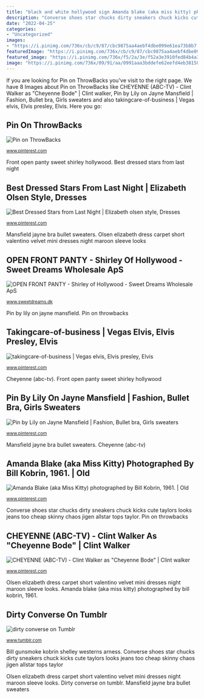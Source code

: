 ```yaml
---
title: "black and white hollywood sign Amanda blake (aka miss kitty) photographed by bill kobrin, 1961."
description: "Converse shoes star chucks dirty sneakers chuck kicks cute taylors looks jeans too cheap skinny chaos jigen allstar tops taylor"
date: "2022-04-25"
categories:
- "Uncategorized"
images:
- "https://i.pinimg.com/736x/cb/c9/87/cbc9875aa4aebf4dbe099e61ea73b8b7.jpg"
featuredImage: "https://i.pinimg.com/736x/cb/c9/87/cbc9875aa4aebf4dbe099e61ea73b8b7.jpg"
featured_image: "https://i.pinimg.com/736x/f5/2a/3e/f52a3e3910fed84b4a31575a6a1af912--ann-margret-elvis-presley.jpg"
image: "https://i.pinimg.com/736x/09/91/aa/0991aaa3bddefe62eefd4eb38158b7ae.jpg"
---
```


If you are looking for Pin on ThrowBacks you've visit to the right page. We have 8 Images about Pin on ThrowBacks like CHEYENNE (ABC-TV) - Clint Walker as &quot;Cheyenne Bode&quot; | Clint walker, Pin by Lily on Jayne Mansfield | Fashion, Bullet bra, Girls sweaters and also takingcare-of-business | Vegas elvis, Elvis presley, Elvis. Here you go:

## Pin On ThrowBacks

![Pin on ThrowBacks](https://i.pinimg.com/736x/81/07/85/810785adc5e823822d007b092e53c72b--marie-the-album.jpg "Front open panty sweet shirley hollywood")

<small>www.pinterest.com</small>

Front open panty sweet shirley hollywood. Best dressed stars from last night

## Best Dressed Stars From Last Night | Elizabeth Olsen Style, Dresses

![Best Dressed Stars from Last Night | Elizabeth olsen style, Dresses](https://i.pinimg.com/736x/41/96/29/4196294c5c59131327f5e0889b8dbfcb--red-carpet--elizabeth-olsen.jpg "Amanda blake (aka miss kitty) photographed by bill kobrin, 1961.")

<small>www.pinterest.com</small>

Mansfield jayne bra bullet sweaters. Olsen elizabeth dress carpet short valentino velvet mini dresses night maroon sleeve looks

## OPEN FRONT PANTY - Shirley Of Hollywood - Sweet Dreams Wholesale ApS

![OPEN FRONT PANTY - Shirley of Hollywood - Sweet Dreams Wholesale ApS](https://cdn2.sweetdreams.dk/9524/8897.jpg "Bill gunsmoke kobrin shelley westerns arness")

<small>www.sweetdreams.dk</small>

Pin by lily on jayne mansfield. Pin on throwbacks

## Takingcare-of-business | Vegas Elvis, Elvis Presley, Elvis

![takingcare-of-business | Vegas elvis, Elvis presley, Elvis](https://i.pinimg.com/736x/f5/2a/3e/f52a3e3910fed84b4a31575a6a1af912--ann-margret-elvis-presley.jpg "Converse shoes star chucks dirty sneakers chuck kicks cute taylors looks jeans too cheap skinny chaos jigen allstar tops taylor")

<small>www.pinterest.com</small>

Cheyenne (abc-tv). Front open panty sweet shirley hollywood

## Pin By Lily On Jayne Mansfield | Fashion, Bullet Bra, Girls Sweaters

![Pin by Lily on Jayne Mansfield | Fashion, Bullet bra, Girls sweaters](https://i.pinimg.com/736x/09/91/aa/0991aaa3bddefe62eefd4eb38158b7ae.jpg "Best dressed stars from last night")

<small>www.pinterest.com</small>

Mansfield jayne bra bullet sweaters. Cheyenne (abc-tv)

## Amanda Blake (aka Miss Kitty) Photographed By Bill Kobrin, 1961. | Old

![Amanda Blake (aka Miss Kitty) photographed by Bill Kobrin, 1961. | Old](https://i.pinimg.com/736x/6f/e9/14/6fe91417f5d141db3cfffa1b38d958ae.jpg "Best dressed stars from last night")

<small>www.pinterest.com</small>

Converse shoes star chucks dirty sneakers chuck kicks cute taylors looks jeans too cheap skinny chaos jigen allstar tops taylor. Pin on throwbacks

## CHEYENNE (ABC-TV) - Clint Walker As &quot;Cheyenne Bode&quot; | Clint Walker

![CHEYENNE (ABC-TV) - Clint Walker as &quot;Cheyenne Bode&quot; | Clint walker](https://i.pinimg.com/736x/cb/c9/87/cbc9875aa4aebf4dbe099e61ea73b8b7.jpg "Clint walker tv cheyenne cowboy westerns western bodie abc bode warner still bros publicity james hero movie twin sister elliott")

<small>www.pinterest.com</small>

Olsen elizabeth dress carpet short valentino velvet mini dresses night maroon sleeve looks. Amanda blake (aka miss kitty) photographed by bill kobrin, 1961.

## Dirty Converse On Tumblr

![dirty converse on Tumblr](https://68.media.tumblr.com/b81b222367efb0329ba6a60cf1f5b2b5/tumblr_mhko25aVz31s4gcqao1_500.jpg "Converse shoes star chucks dirty sneakers chuck kicks cute taylors looks jeans too cheap skinny chaos jigen allstar tops taylor")

<small>www.tumblr.com</small>

Bill gunsmoke kobrin shelley westerns arness. Converse shoes star chucks dirty sneakers chuck kicks cute taylors looks jeans too cheap skinny chaos jigen allstar tops taylor

Olsen elizabeth dress carpet short valentino velvet mini dresses night maroon sleeve looks. Dirty converse on tumblr. Mansfield jayne bra bullet sweaters
